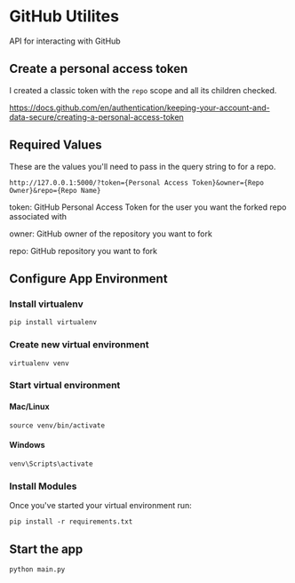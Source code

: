 # GitHub Utilites

API for interacting with GitHub

## Create a personal access token

I created a classic token with the `repo` scope and all its children checked.

https://docs.github.com/en/authentication/keeping-your-account-and-data-secure/creating-a-personal-access-token

## Required Values

These are the values you'll need to pass in the query string to for a repo.

```
http://127.0.0.1:5000/?token={Personal Access Token}&owner={Repo Owner}&repo={Repo Name}
```

token: GitHub Personal Access Token for the user you want the forked repo associated with

owner: GitHub owner of the repository you want to fork

repo: GitHub repository you want to fork

## Configure App Environment

### Install virtualenv

```
pip install virtualenv
```

### Create new virtual environment

```
virtualenv venv
```

### Start virtual environment

#### Mac/Linux 

```
source venv/bin/activate
```

#### Windows

```
venv\Scripts\activate
```

### Install Modules

Once you've started your virtual environment run:

```
pip install -r requirements.txt
```

## Start the app

```
python main.py
```